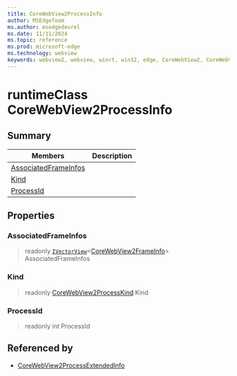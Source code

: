```yaml
---
title: CoreWebView2ProcessInfo
author: MSEdgeTeam
ms.author: msedgedevrel
ms.date: 11/11/2024
ms.topic: reference
ms.prod: microsoft-edge
ms.technology: webview
keywords: webview2, webview, winrt, win32, edge, CoreWebView2, CoreWebView2Controller, browser control, edge html, CoreWebView2ProcessInfo
---
```


# runtimeClass CoreWebView2ProcessInfo



## Summary

Members|Description
--|--
[AssociatedFrameInfos](#associatedframeinfos) | 
[Kind](#kind) | 
[ProcessId](#processid) | 

## Properties

### AssociatedFrameInfos

> readonly  [`IVectorView`](/uwp/api/Windows.Foundation.Collections.IVectorView-1)&lt;[CoreWebView2FrameInfo](corewebview2frameinfo.md)&gt; AssociatedFrameInfos

### Kind

> readonly  [CoreWebView2ProcessKind](corewebview2processkind.md) Kind

### ProcessId

> readonly  int ProcessId






## Referenced by

- [CoreWebView2ProcessExtendedInfo](corewebview2processextendedinfo.md)
